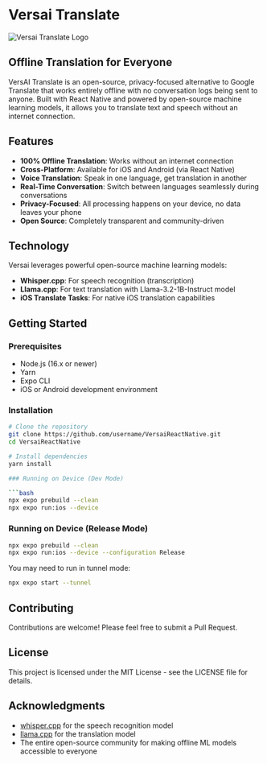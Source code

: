 # Versai Translate

![Versai Translate Logo](https://raw.githubusercontent.com/username/VersaiReactNative/main/assets/icon.png)

## Offline Translation for Everyone

VersAI Translate is an open-source, privacy-focused alternative to Google Translate that works entirely offline with no conversation logs being sent to anyone. Built with React Native and powered by open-source machine learning models, it allows you to translate text and speech without an internet connection.

## Features

- **100% Offline Translation**: Works without an internet connection
- **Cross-Platform**: Available for iOS and Android (via React Native)
- **Voice Translation**: Speak in one language, get translation in another
- **Real-Time Conversation**: Switch between languages seamlessly during conversations
- **Privacy-Focused**: All processing happens on your device, no data leaves your phone
- **Open Source**: Completely transparent and community-driven

## Technology

Versai leverages powerful open-source machine learning models:

- **Whisper.cpp**: For speech recognition (transcription)
- **Llama.cpp**: For text translation with Llama-3.2-1B-Instruct model
- **iOS Translate Tasks**: For native iOS translation capabilities

## Getting Started

### Prerequisites

- Node.js (16.x or newer)
- Yarn
- Expo CLI
- iOS or Android development environment

### Installation

```bash
# Clone the repository
git clone https://github.com/username/VersaiReactNative.git
cd VersaiReactNative

# Install dependencies
yarn install

### Running on Device (Dev Mode)

```bash
npx expo prebuild --clean
npx expo run:ios --device
```

### Running on Device (Release Mode)

```bash
npx expo prebuild --clean
npx expo run:ios --device --configuration Release
```

You may need to run in tunnel mode:
```bash
npx expo start --tunnel
```

## Contributing

Contributions are welcome! Please feel free to submit a Pull Request.

## License

This project is licensed under the MIT License - see the LICENSE file for details.

## Acknowledgments

- [whisper.cpp](https://github.com/ggerganov/whisper.cpp) for the speech recognition model
- [llama.cpp](https://github.com/ggerganov/llama.cpp) for the translation model
- The entire open-source community for making offline ML models accessible to everyone
